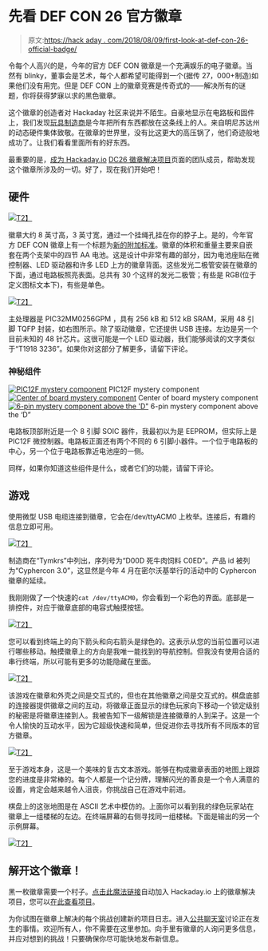 # 先看 DEF CON 26 官方徽章

> 原文:[https://hack aday . com/2018/08/09/first-look-at-def-con-26-official-badge/](https://hackaday.com/2018/08/09/first-look-at-def-con-26-official-badge/)

令每个人高兴的是，今年的官方 DEF CON 徽章是一个充满娱乐的电子徽章。当然有 blinky，董事会是艺术，每个人都希望可能得到一个(据传 27，000+制造)如果他们没有用完。但是 DEF CON 上的徽章竞赛是传奇式的——解决所有的谜题，你将获得梦寐以求的黑色徽章。

这个徽章的创造者对 Hackaday 社区来说并不陌生。自豪地显示在电路板和固件上，我们发现[玩具制造商](https://twitter.com/tymkrs)是今年把所有东西都放在这条线上的人。来自明尼苏达州的动态硬件集体致敬。在徽章的世界里，没有比这更大的高压锅了，他们奇迹般地成功了。让我们看看里面所有的好东西。

最重要的是，[成为 Hackaday.io](https://hackaday.io/project/160333/token/082005aa-c1c9-4424-8b68-fb09ba80ca7d) [DC26 徽章解决项目](https://hackaday.io/project/160333-def-con-26-official-badge-hacking)页面的团队成员，帮助发现这个徽章所涉及的一切。好了，现在我们开始吧！

## 硬件

[![](../Images/c3acf91c5fbd52f85dfb3e4e2e9cf3b8.png)T2】](https://hackaday.com/wp-content/uploads/2018/08/ds26-tall-front.jpg)

徽章大约 8 英寸高，3 英寸宽，通过一个挂绳孔挂在你的脖子上。是的，今年官方 DEF CON 徽章上有一个标题为[新的附加标准](https://hackaday.io/project/52950-defcon-26-shitty-add-ons)。徽章的体积和重量主要来自嵌套在两个支架中的四节 AA 电池。这是设计中非常有趣的部分，因为电池座贴在微控制器、LED 驱动器和许多 LED 上方的徽章背面。这些发光二极管安装在徽章的下面，通过电路板照亮表面。总共有 30 个这样的发光二极管；有些是 RGB(位于定义图标文本下)，有些是单色。

[![](../Images/d07101f3a6e18dc4f8a3b5a4dd83c583.png)T2】](https://hackaday.com/wp-content/uploads/2018/08/dc26-under-the-battery-holders.jpg)

主处理器是 PIC32MM0256GPM ，具有 256 kB 和 512 kB SRAM，采用 48 引脚 TQFP 封装，如右图所示。除了驱动徽章，它还提供 USB 连接。左边是另一个目前未知的 48 针芯片。这很可能是一个 LED 驱动器，我们能够阅读的文字类似于“T1918 3236”。如果你对这部分了解更多，请留下评论。

### 神秘组件

 [![PIC12F mystery component](../Images/6753214cbe113921b803fd8a0e009566.png "DC26 Badge top chip detail")](https://hackaday.com/2018/08/09/first-look-at-def-con-26-official-badge/dc26-top-component-view/) PIC12F mystery component [![Center of board mystery component](../Images/73fc89acf514bc3c05aace6af3284a61.png "DC26 Badge front silk detail")](https://hackaday.com/2018/08/09/first-look-at-def-con-26-official-badge/dc26-center-of-board/) Center of board mystery component [![6-pin mystery component above the 'D"](../Images/f385602b175aa78b5f3030c335fd1721.png "dc26-badge-front-thumb")](https://hackaday.com/2018/08/09/first-look-at-def-con-26-official-badge/dc26-badge-front-thumb/) 6-pin mystery component above the ‘D”

电路板顶部附近是一个 8 引脚 SOIC 器件，我最初以为是 EEPROM，但实际上是 PIC12F 微控制器。电路板正面还有两个不同的 6 引脚小器件。一个位于电路板的中心，另一个位于电路板靠近电池座的一侧。

同样，如果你知道这些组件是什么，或者它们的功能，请留下评论。

## 游戏

使用微型 USB 电缆连接到徽章，它会在/dev/ttyACM0 上枚举。连接后，有趣的信息立即可用。

[![](../Images/12c790b1e518f52eaaa9623985700d29.png)T2】](https://hackaday.com/wp-content/uploads/2018/08/screenshot-from-2018-08-09-10-57-15.png)

制造商在“Tymkrs”中列出，序列号为“D00D 死牛肉饲料 C0ED”。产品 id 被列为“Cyphercon 3.0”，这显然是今年 4 月在密尔沃基举行的活动中的 Cyphercon 徽章的延续。

我刚刚做了一个快速的`cat /dev/ttyACM0`，你会看到一个彩色的界面。底部是一排控件，对应于徽章底部的电容式触摸按钮。

[![](../Images/d298622737e0a26fcf6dc3791e553838.png)T2】](https://hackaday.com/wp-content/uploads/2018/08/dc26-badge-and-terminal.jpg)

您可以看到终端上的向下箭头和向右箭头是绿色的。这表示从您的当前位置可以进行哪些移动。触摸徽章上的方向是我唯一能找到的导航控制。但我没有使用合适的串行终端，所以可能有更多的功能隐藏在里面。

[![](../Images/ac2cd17c2f8bf153fb2d2c3e040c1948.png)T2】](https://hackaday.com/wp-content/uploads/2018/08/dc26-badges-connect.jpg)

该游戏在徽章和外壳之间是交互式的，但也在其他徽章之间是交互式的。棋盘底部的连接器提供徽章之间的互动，将徽章正面显示的绿色玩家向下移动一个锁定级别的秘密是将徽章连接到人。我被告知下一级解锁是连接徽章的人到呆子。这是一个令人愉快的互动水平，因为它超级快速和简单，但促进你去寻找所有不同版本的官方徽章。

[![](../Images/d298622737e0a26fcf6dc3791e553838.png)T2】](https://hackaday.com/wp-content/uploads/2018/08/dc26-badge-and-terminal.jpg)

至于游戏本身，这是一个美味的复古文本游戏。能够在构成徽章表面的地图上跟踪您的进度是非常棒的。每个人都是一个记分牌，理解闪光的善良是一个令人满意的设置，肯定会越来越令人沮丧，你挑战自己在游戏中前进。

棋盘上的这张地图是在 ASCII 艺术中模仿的。上面你可以看到我的绿色玩家站在徽章上一组楼梯的左边。在终端屏幕的右侧寻找同一组楼梯。下面是输出的另一个示例屏幕。

[![](../Images/f70b818b853321ee1e08f1e806ccfd03.png)T2】](https://hackaday.com/wp-content/uploads/2018/08/dc26-arg-screen.jpg)

## 解开这个徽章！

黑一枚徽章需要一个村子。[点击此魔法链接](https://hackaday.io/project/160333/token/082005aa-c1c9-4424-8b68-fb09ba80ca7d)自动加入 Hackaday.io 上的徽章解决项目，您可以[在此查看项目](https://hackaday.io/project/160333-def-con-26-official-badge-hacking)。

为你试图在徽章上解决的每个挑战创建新的项目日志。进入[公共聊天室](https://hackaday.io/messages/room/274246)讨论正在发生的事情。欢迎所有人，你不需要在这里参加。向手里有徽章的人询问更多信息，并应对想到的挑战！只要确保你尽可能快地发布新信息。